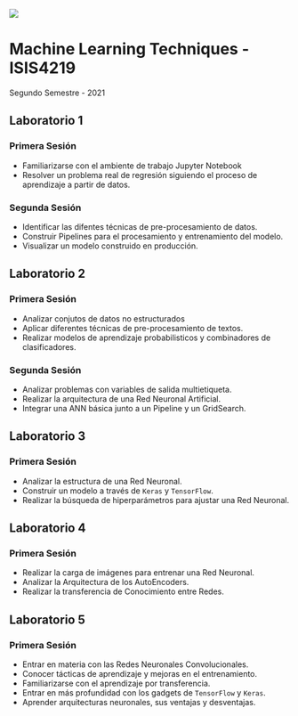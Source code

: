 <img src="https://bloqueneon.uniandes.edu.co/content/enforced/52233-202120_ISIS4219_01/Laboratorios.png?_&d2lSessionVal=guLBE9l4cI9Tip6PM5JSzKgp6&_&d2lSessionVal=iDtWjzbHb92iC3sVmHUqajJ2k&_&d2lSessionVal=g2xptlvZ5GrV3W5yGlhIgeBnN" ><br>
# Machine Learning Techniques - ISIS4219

Segundo Semestre - 2021

## Laboratorio 1
### Primera Sesión
*   Familiarizarse con el ambiente de trabajo Jupyter Notebook
*   Resolver un problema real de regresión siguiendo el proceso de aprendizaje a partir de datos.
### Segunda Sesión
*   Identificar las difentes técnicas de pre-procesamiento de datos.
*   Construir Pipelines para el procesamiento y entrenamiento del modelo.
*   Visualizar un modelo construido en producción.
## Laboratorio 2
### Primera Sesión
*   Analizar conjutos de datos no estructurados
*   Aplicar diferentes técnicas de pre-procesamiento de textos.
*   Realizar modelos de aprendizaje probabilisticos y combinadores de clasificadores.
### Segunda Sesión
*   Analizar problemas con variables de salida multietiqueta.
*   Realizar la arquitectura de una Red Neuronal Artificial.
*   Integrar una ANN básica junto a un Pipeline y un GridSearch.
## Laboratorio 3
### Primera Sesión
*   Analizar la estructura de una Red Neuronal.
*   Construir un modelo a través de `Keras` y `TensorFlow`.
*   Realizar la búsqueda de hiperparámetros para ajustar una Red Neuronal.
## Laboratorio 4
### Primera Sesión
*   Realizar la carga de imágenes para entrenar una Red Neuronal.
*   Analizar la Arquitectura de los AutoEncoders.
*   Realizar la transferencia de Conocimiento entre Redes.
## Laboratorio 5
### Primera Sesión
- Entrar en materia con las Redes Neuronales Convolucionales.
- Conocer tácticas de aprendizaje y mejoras en el entrenamiento.
- Familiarizarse con el aprendizaje por transferencia.
- Entrar en más profundidad con los gadgets de `TensorFlow` y `Keras`.
- Aprender arquitecturas neuronales, sus ventajas y desventajas.
